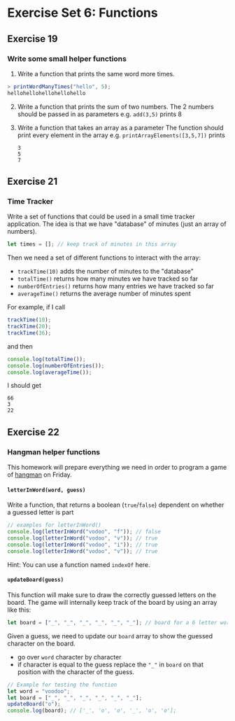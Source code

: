 # Exercise Set 6: Functions

## Exercise 19

### Write some small helper functions

1. Write a function that prints the same word more times.

```js
> printWordManyTimes("hello", 5);
hellohellohellohellohello
```

2. Write a function that prints the sum of two numbers.
   The 2 numbers should be passed in as parameters
   e.g. `add(3,5)` prints 8

3. Write a function that takes an array as a parameter
   The function should print every element in the array
   e.g. `printArrayElements([3,5,7])` prints
    ```
    3
    5
    7
    ```

## Exercise 21

### Time Tracker

Write a set of functions that could be used in a small time tracker application.
The idea is that we have "database" of minutes (just an array of numbers).

```js
let times = []; // keep track of minutes in this array
```

Then we need a set of different functions to interact with the array:

-   `trackTime(10)` adds the number of minutes to the "database"
-   `totalTime()` returns how many minutes we have tracked so far
-   `numberOfEntries()` returns how many entries we have tracked so far
-   `averageTime()` returns the average number of minutes spent

For example, if I call

```js
trackTime(10);
trackTime(20);
trackTime(36);
```

and then

```js
console.log(totalTime());
console.log(numberOfEntries());
console.log(averageTime());
```

I should get

```
66
3
22
```

## Exercise 22

### Hangman helper functions

This homework will prepare everything we need in order to program a game of [hangman](<https://en.wikipedia.org/wiki/Hangman_(game)>) on Friday.

#### `letterInWord(word, guess)`

Write a function, that returns a boolean (`true`/`false`) dependent on whether a guessed letter is part

```js
// examples for letterInWord()
console.log(letterInWord("vodoo", "f")); // false
console.log(letterInWord("vodoo", "v")); // true
console.log(letterInWord("vodoo", "i")); // true
console.log(letterInWord("vodoo", "v")); // true
```

Hint: You can use a function named `indexOf` here.

#### `updateBoard(guess)`

This function will make sure to draw the correctly guessed letters on the board. The game will internally keep track of the board by using an array like this:

```js
let board = ["_", "_", "_", "_", "_", "_"]; // board for a 6 letter word
```

Given a guess, we need to update our `board` array to show the guessed character on the board.

-   go over `word` character by character
-   if character is equal to the guess replace the `"_"` in `board` on that position with the character of the guess.

```js
// Example for testing the function
let word = "voodoo";
let board = ["_", "_", "_", "_", "_", "_"];
updateBoard("o");
console.log(board); // ['_', 'o', 'o', '_', 'o', 'o'];
```
